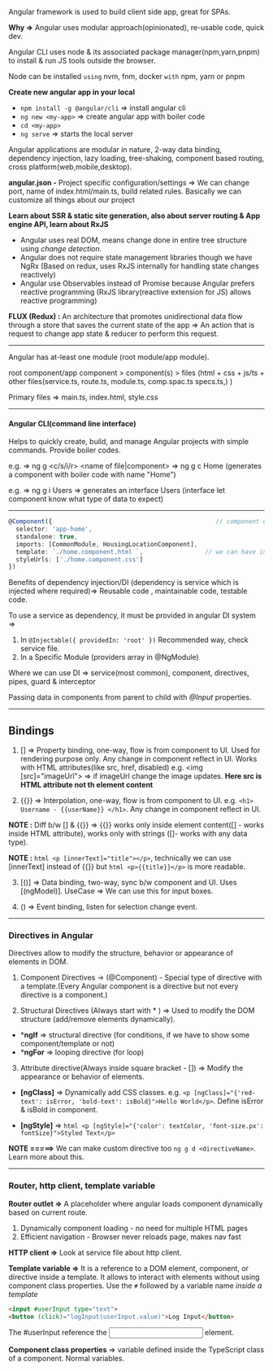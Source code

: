 Angular framework is used to build client side app, great for SPAs.

**Why =>** Angular uses modular approach(opinionated), re-usable code, quick dev.

Angular CLI uses node & its associated package manager(npm,yarn,pnpm) to install & run JS tools outside the browser.

Node can be installed `using` nvm, fnm, docker `with` npm, yarn or pnpm

**Create new angular app in your local**

- `npm install -g @angular/cli` => install angular cli
- `ng new <my-app>`             => create angular app with boiler code
- `cd <my-app>`             
- `ng serve`                    => starts the local server

Angular applications are modular in nature, 2-way data binding, dependency injection, lazy loading, tree-shaking, component based routing, cross platform(web,mobile,desktop). 

**angular.json -** Project specific configuration/settings => We can change port, name of index.html/main.ts, build related rules. Basically we can customize all things about our project

**Learn about SSR & static site generation, also about server routing & App engine API, learn about RxJS**

- Angular uses real DOM, means change done in entire tree structure using *change detection*.
- Angular does not require state management libraries though we have NgRx (Based on redux, uses RxJS internally for handling state changes reactively)
- Angular use Observables instead of Promise because Angular prefers reactive programming (RxJS library(reactive extension for JS) allows reactive programming)

**FLUX (Redux) :** An architecture that promotes unidirectional data flow through a store that saves the current state of the app => An action that is request to change app state & reducer to perform this request.

---

Angular has at-least one module (root module/app module).

root component/app component > component(s) > files (html + css + js/ts + other files(service.ts, route.ts, module.ts, comp.spac.ts specs.ts,) )   

Primary files => main.ts, index.html, style.css

---

#### Angular CLI(command line interface)

Helps to quickly create, build, and manage Angular projects with simple commands. Provide boiler codes.

e.g. => ng g <c/s/i/r> <name of file|component>  => ng g c Home (generates a component with boiler code with name "Home")

e.g. => ng g i Users => generates an interface Users (interface let component know what type of data to expect)

---

```ts
@Component({                                             // component decorator (meta data)
  selector: 'app-home',
  standalone: true,
  imports: [CommonModule, HousingLocationComponent],  
  template: `./home.component.html `,                 // we can have inline template also, if we have small template(html)
  styleUrls: ['./home.component.css']
})
```

Benefits of dependency injection/DI (dependency is service which is injected where required)=> Reusable code , maintainable code, testable code. 

To use a service as dependency, it must be provided in angular DI system => 
1. In ```@Injectable({ providedIn: 'root' })``` Recommended way, check service file.
2. In a Specific Module (providers array in @NgModule)

Where we can use DI => service(most common), component, directives, pipes, guard & interceptor

Passing data in components from parent to child with *@Input* properties.

---

## Bindings

1. [] => Property binding, one-way, flow is from component to UI. Used for rendering purpose only. Any change in component reflect in UI. Works with HTML attributes(like src, href, disabled)
        e.g. <img [src]="imageUrl"> => if imageUrl change the image updates. **Here src is HTML attribute not th element content** 

2. {{}} => Interpolation, one-way, flow is from component to UI. e.g. `<h1> Username - {{userName}} </h1>`. Any change in component reflect in UI.

**NOTE :** Diff b/w [] & {{}} => {{}} works only inside element content([] - works inside HTML attribute), works only with strings ([]- works with any data type).

**NOTE :** ```html <p [innerText]="title"></p>```, technically we can use [innerText] instead of {{}} but ```html <p>{{title}}</p>``` is more readable.

3. [()] => Data binding, two-way, sync b/w component and UI. Uses [(ngModel)]. UseCase => We can use this for input boxes. 

4. () => Event binding, listen for selection change event. 


----
### Directives in Angular

Directives allow to modify the structure, behavior or appearance of elements in DOM.

1. Component Directives → (@Component) - Special type of directive with a template.(Every Angular component is a directive but not every directive is a component.)

2.  Structural Directives (Always start with * ) => Used to modify the DOM structure (add/remove elements dynamically).

- ***ngIf** => structural directive (for conditions, if we have to show some component/template or not)
- ***ngFor** => looping directive   (for loop)

3. Attribute directive(Always inside square bracket - []) => Modify the appearance or behavior of elements.

- **[ngClass]** => Dynamically add CSS classes. e.g. ```<p [ngClass]="{'red-text': isError, 'bold-text': isBold}">Hello World</p>```. Define isError & isBold in component.

- **[ngStyle]** => ```html <p [ngStyle]="{'color': textColor, 'font-size.px': fontSize}">Styled Text</p>```


**NOTE =====>** We can make custom directive too ```ng g d <directiveName>```. Learn more about this.

---

### Router, http client, template variable

**Router outlet =>** A placeholder where angular loads component dynamically based on current route.

1. Dynamically component loading - no need for multiple HTML pages
2. Efficient navigation - Browser never reloads page, makes nav fast

**HTTP client =>** Look at service file about http client.

**Template variable =>** It is a reference to a DOM element, component, or directive inside a template. It allows to interact with elements without using component class properties. Use the ```#``` followed by a variable name *inside a template*

```html
<input #userInput type="text">
<button (click)="logInput(userInput.value)">Log Input</button>

```

The #userInput reference the <input> element.

**Component class properties** => variable defined inside the TypeScript class of a component. Normal variables.
